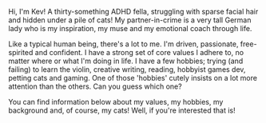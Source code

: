 Hi, I'm Kev! A thirty-something ADHD fella, struggling with sparse facial hair and hidden under a pile of cats! My partner-in-crime is a very tall German lady who is my inspiration, my muse and my emotional coach through life.

Like a typical human being, there's a lot to me. I'm driven, passionate, free-spirited and confident. I have a strong set of core values I adhere to, no matter where or what I'm doing in life. I have a few hobbies; trying (and failing) to learn the violin, creative writing, reading, hobbyist games dev, petting cats and gaming. One of those 'hobbies' cutely insists on a lot more attention than the others. Can you guess which one?

You can find information below about my values, my hobbies, my background and, of course, my cats! Well, if you're interested that is!
